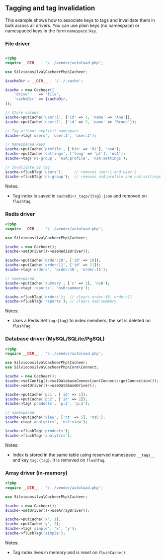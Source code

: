 ## Tagging and tag invalidation

This example shows how to associate keys to tags and invalidate them in bulk across all drivers. You can use plain keys (no namespace) or namespaced keys in the form `namespace:key`.

### File driver

```php

<?php
require __DIR__ . '/../vendor/autoload.php';

use Silviooosilva\CacheerPhp\Cacheer;

$cacheDir = __DIR__ . '/../.cache';

$cache = new Cacheer([
    'drive'    => 'file',
    'cacheDir' => $cacheDir,
]);

// Store values
$cache->putCache('user:1', ['id' => 1, 'name' => 'Ana']);
$cache->putCache('user:2', ['id' => 2, 'name' => 'Bruno']);

// Tag without explicit namespace
$cache->tag('users', 'user:1', 'user:2');

// Namespaced keys
$cache->putCache('profile', ['bio' => 'Hi'], 'nsA');
$cache->putCache('settings', ['lang' => 'pt'], 'nsA');
$cache->tag('ns-group', 'nsA:profile', 'nsA:settings');

// Invalidate by tag
$cache->flushTag('users');     // removes user:1 and user:2
$cache->flushTag('ns-group');  // removes nsA:profile and nsA:settings

```

Notes:
- Tag index is saved in `cacheDir/_tags/{tag}.json` and removed on `flushTag`.

### Redis driver

```php
<?php
require __DIR__ . '/../vendor/autoload.php';

use Silviooosilva\CacheerPhp\Cacheer;

$cache = new Cacheer();
$cache->setDriver()->useRedisDriver();

$cache->putCache('order:10', ['id' => 10]);
$cache->putCache('order:11', ['id' => 11]);
$cache->tag('orders', 'order:10', 'order:11');

// namespaced
$cache->putCache('summary', ['c' => 2], 'nsB');
$cache->tag('reports', 'nsB:summary');

$cache->flushTag('orders');  // clears order:10, order:11
$cache->flushTag('reports'); // clears nsB:summary
```

Notes:
- Uses a Redis Set `tag:{tag}` to index members; the set is deleted on `flushTag`.

### Database driver (MySQL/SQLite/PgSQL)

```php
<?php
require __DIR__ . '/../vendor/autoload.php';

use Silviooosilva\CacheerPhp\Cacheer;
use Silviooosilva\CacheerPhp\Core\Connect;

$cache = new Cacheer();
$cache->setConfig()->setDatabaseConnection(Connect::getConnection());
$cache->setDriver()->useDatabaseDriver();

$cache->putCache('p:1', ['id' => 1]);
$cache->putCache('p:2', ['id' => 2]);
$cache->tag('products', 'p:1', 'p:2');

// namespaced
$cache->putCache('view', ['ct' => 5], 'nsC');
$cache->tag('analytics', 'nsC:view');

$cache->flushTag('products');
$cache->flushTag('analytics');
```

Notes:
- Index is stored in the same table using reserved namespace `__tags__` and key `tag:{tag}`. It is removed on `flushTag`.

### Array driver (in‑memory)

```php
<?php
require __DIR__ . '/../vendor/autoload.php';

use Silviooosilva\CacheerPhp\Cacheer;

$cache = new Cacheer();
$cache->setDriver()->useArrayDriver();

$cache->putCache('x', 1);
$cache->putCache('y', 2);
$cache->tag('simple', 'x', 'y');
$cache->flushTag('simple');
```

Notes:
- Tag index lives in memory and is reset on `flushCache()`.
